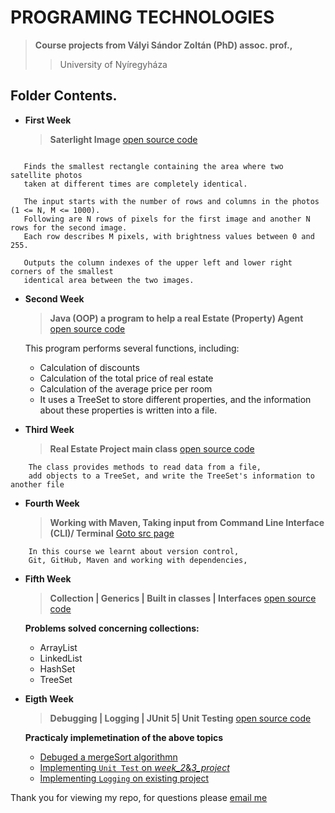 # PROGRAMING TECHNOLOGIES
> **Course projects from Vályi Sándor Zoltán (PhD) assoc. prof.,**
>> University of Nyíregyháza


## Folder Contents.
* **First Week**
  > **Saterlight Image**
  > [open source code ](https://github.com/Cokode/Programing-Technologies/blob/main/src/main/java/firstWeek/SatelliteImage.java)

```

   Finds the smallest rectangle containing the area where two satellite photos 
   taken at different times are completely identical.
 
   The input starts with the number of rows and columns in the photos (1 <= N, M <= 1000). 
   Following are N rows of pixels for the first image and another N rows for the second image. 
   Each row describes M pixels, with brightness values between 0 and 255.
 
   Outputs the column indexes of the upper left and lower right corners of the smallest 
   identical area between the two images.

```

* **Second Week**
  > **Java (OOP) a program to help a real Estate (Property) Agent**
  > [open source code ](https://github.com/Cokode/Programing-Technologies/tree/main/src/main/java/secondWeek)

  This program performs several functions, including:
  - Calculation of discounts
  - Calculation of the total price of real estate
  - Calculation of the average price per room
  - It uses a TreeSet to store different properties,
    and the information about these properties is written into a file.

* **Third Week**
  > **Real Estate Project main class**
  > [open source code ](https://github.com/Cokode/Programing-Technologies/blob/main/src/main/java/thirdWeek/RealEstates.java)

```
    The class provides methods to read data from a file,
    add objects to a TreeSet, and write the TreeSet's information to another file

```

* **Fourth Week**
  > **Working with Maven, Taking input from Command Line Interface (CLI)/ Terminal**
  > [Goto src page](https://github.com/Cokode/maven-project)

```
    In this course we learnt about version control,
    Git, GitHub, Maven and working with dependencies, 

```

* **Fifth Week**
  > **Collection | Generics | Built in classes | Interfaces**
  > [open source code ](https://github.com/Cokode/Programing-Technologies/blob/main/src/main/java/fifthWeek/ArrayListExercises.java)

    **Problems solved concerning collections:**
  - ArrayList
  - LinkedList
  - HashSet
  - TreeSet

>>
* **Eigth Week**
  > **Debugging | Logging | JUnit 5| Unit Testing**
  > [open source code ](https://github.com/Cokode/Programing-Technologies/blob/main/src/main/java/fifthWeek/ArrayListExercises.java)

    **Practicaly implemetination of the above topics**
  - [Debuged a mergeSort algorithmn](https://github.com/Cokode/Programing-Technologies/blob/main/src/main/java/eigthweek/MergeSortBugFixed.java)
  - [Implementing `Unit Test` on _week_2_&_3_project_](https://github.com/Cokode/Programing-Technologies/tree/main/src/main/java/secondWeek)
  - [Implementing `Logging` on existing project](https://github.com/Cokode/Programing-Technologies/tree/main/src/main/java/secondWeek)


>>
>>
Thank you for viewing my repo, for questions please [email me](contactmrc$@gmail.com) 
